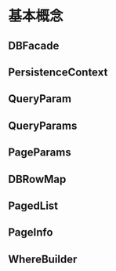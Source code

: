 # 基本概念


## DBFacade

## PersistenceContext

## QueryParam

## QueryParams 

## PageParams 

## DBRowMap 

## PagedList 

## PageInfo 

## WhereBuilder



